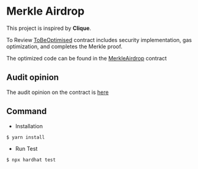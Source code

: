 # Merkle Airdrop

This project is inspired by **Clique**.

To Review [ToBeOptimised](./contracts/ToBeOptimised.sol) contract includes security implementation, gas optimization, and completes the Merkle proof.

The optimized code can be found in the [MerkleAirdrop](./contracts/MerkleAirdrop.sol) contract

## Audit opinion

The audit opinion on the contract is [here](./audit/Merkle-Airdrop-Audit.pdf)

## Command

- Installation

```
$ yarn install
```

- Run Test

```
$ npx hardhat test
```
